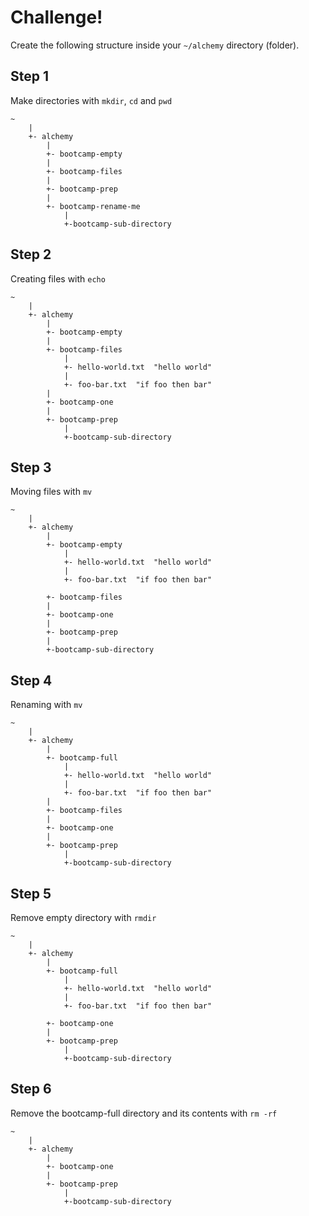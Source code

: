 Challenge!
===

Create the following structure inside your `~/alchemy` directory (folder).

## Step 1

Make directories with `mkdir`, `cd` and `pwd`

```
~
    |
    +- alchemy
        |
        +- bootcamp-empty
        |
        +- bootcamp-files
        |
        +- bootcamp-prep
        |
        +- bootcamp-rename-me
            |
            +-bootcamp-sub-directory
```

## Step 2

Creating files with `echo`

```
~
    |
    +- alchemy
        |
        +- bootcamp-empty
        |
        +- bootcamp-files
            |
            +- hello-world.txt  "hello world"
            |
            +- foo-bar.txt  "if foo then bar"
        |
        +- bootcamp-one
        |
        +- bootcamp-prep
            |
            +-bootcamp-sub-directory

```

## Step 3

Moving files with `mv`

```
~
    |
    +- alchemy
        |
        +- bootcamp-empty
            |
            +- hello-world.txt  "hello world"
            |
            +- foo-bar.txt  "if foo then bar"
        
        +- bootcamp-files
        |
        +- bootcamp-one
        |
        +- bootcamp-prep
        |
        +-bootcamp-sub-directory

```


## Step 4

Renaming with `mv`

```
~
    |
    +- alchemy
        |
        +- bootcamp-full
            |
            +- hello-world.txt  "hello world"
            |
            +- foo-bar.txt  "if foo then bar"
        |
        +- bootcamp-files
        |
        +- bootcamp-one
        |
        +- bootcamp-prep
            |
            +-bootcamp-sub-directory

```

## Step 5

Remove empty directory with `rmdir`

```
~
    |
    +- alchemy
        |
        +- bootcamp-full
            |
            +- hello-world.txt  "hello world"
            |
            +- foo-bar.txt  "if foo then bar"
        
        +- bootcamp-one
        |
        +- bootcamp-prep
            |
            +-bootcamp-sub-directory
```

## Step 6

Remove the bootcamp-full directory and its contents with `rm -rf`

```
~
    |
    +- alchemy
        |        
        +- bootcamp-one
        |
        +- bootcamp-prep
            |
            +-bootcamp-sub-directory

```


